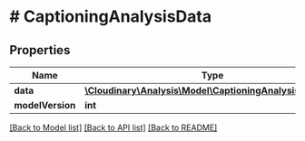 # # CaptioningAnalysisData

## Properties

| Name        | Type          | Description   | Notes         |
|------------ | ------------- | ------------- | ------------- |
| **data** | [**\Cloudinary\Analysis\Model\CaptioningAnalysisDataData**](CaptioningAnalysisDataData.md) |  | |
| **modelVersion** | **int** |  | [optional] |

[[Back to Model list]](../../README.md#models)
[[Back to API list]](../../README.md#api-endpoints)
[[Back to README]](../../README.md)
